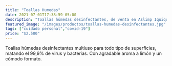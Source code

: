 ```yaml
---
title: "Toallas Humedas"
date: 2021-07-01T17:38:59-05:00
description: "Toallas húmedas desinfectantes, de venta en Aslimp Iquique, Chile"
featured_image: "/images/productos/toallas-humedas-desinfectantes.jpg"
tags: ["cuidado personal","covid-19"]
price: "$2.500"
---
```

Toallas húmedas desinfectantes multiuso para todo tipo de superficies, matando el 99,9% de virus y bacterias. Con agradable aroma a limón y un cómodo formato.
